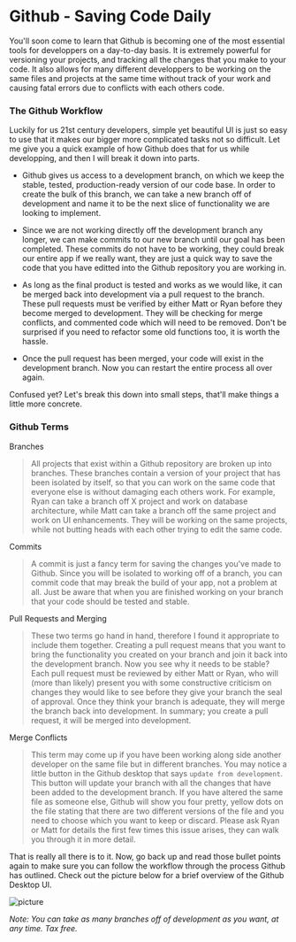 # Github - Saving Code Daily

You'll soon come to learn that Github is becoming one of the most essential tools for developpers on a day-to-day basis. It is extremely powerful for versioning your projects, and tracking all the changes that you make to your code. It also allows for many different developpers to be working on the same files and projects at the same time without track of your work and causing fatal errors due to conflicts with each others code.

### The Github Workflow

Luckily for us 21st century developers, simple yet beautiful UI is just so easy to use that it makes our bigger more complicated tasks not so difficult. Let me give you a quick example of how Github does that for us while developping, and then I will break it down into parts.

- Github gives us access to a development branch, on which we keep the stable, tested, production-ready version of our code base. In order to create the bulk of this branch, we can take a new branch off of development and name it to be the next slice of functionality we are looking to implement. 

- Since we are not working directly off the development branch any longer, we can make commits to our new branch until our goal has been completed. These commits do not have to be working, they could break our entire app if we really want, they are just a quick way to save the code that you have editted into the Github repository you are working in.

- As long as the final product is tested and works as we would like, it can be merged back into development via a pull request to the branch. These pull requests must be verified by either Matt or Ryan before they become merged to development. They will be checking for merge conflicts, and commented code which will need to be removed. Don't be surprised if you need to refactor some old functions too, it is worth the hassle. 

- Once the pull request has been merged, your code will exist in the development branch. Now you can restart the entire process all over again.

Confused yet? Let's break this down into small steps, that'll make things a little more concrete.

### Github Terms 

Branches

> All projects that exist within a Github repository are broken up into branches. These branches contain a version of your project that has been isolated by itself, so that you can work on the same code that everyone else is without damaging each others work. For example, Ryan can take a branch off X project and work on database architecture, while Matt can take a branch off the same project and work on UI enhancements. They will be working on the same projects, while not butting heads with each other trying to edit the same code.

Commits

> A commit is just a fancy term for saving the changes you've made to Github. Since you will be isolated to working off of a branch, you can commit code that may break the build of your app, not a problem at all. Just be aware that when you are finished working on your branch that your code should be tested and stable.

Pull Requests and Merging

> These two terms go hand in hand, therefore I found it appropriate to include them together. Creating a pull request means that you want to bring the functionality you created on your branch and join it back into the development branch. Now you see why it needs to be stable? Each pull request must be reviewed by either Matt or Ryan, who will (more than likely) present you with some constructive criticism on changes they would like to see before they give your branch the seal of approval. Once they think your branch is adequate, they will merge the branch back into development. In summary; you create a pull request, it will be merged into development.

Merge Conflicts

> This term may come up if you have been working along side another developer on the same file but in different branches. You may notice a little button in the Github desktop that says `update from development`. This button will update your branch with all the changes that have been added to the development branch. If you have altered the same file as someone else, Github will show you four pretty, yellow dots on the file stating that there are two different versions of the file and you need to choose which you want to keep or discard. Please ask Ryan or Matt for details the first few times this issue arises, they can walk you through it in more detail.

That is really all there is to it. Now, go back up and read those bullet points again to make sure you can follow the workflow through the process Github has outlined. Check out the picture below for a brief overview of the Github Desktop UI.

![picture](http://imgur.com/KaHGzj1)

*Note: You can take as many branches off of development as you want, at any time. Tax free.*









